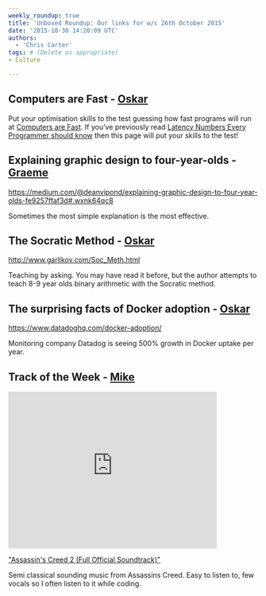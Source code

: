 ```yaml
---
weekly_roundup: true
title: 'Unboxed Roundup: Our links for w/c 26th October 2015'
date: '2015-10-30 14:20:09 UTC'
authors:
  - 'Chris Carter'
tags: # (Delete as appropriate)
- Culture

---
```


## Computers are Fast - [Oskar](/people)

Put your optimisation skills to the test guessing how fast programs will run at [Computers are Fast](http://computers-are-fast.github.io). If you’ve previously read [Latency Numbers Every Programmer should know](https://gist.github.com/jboner/2841832) then  this page will put your skills to the test!

## Explaining graphic design to four-year-olds - [Graeme](/people#graeme-mccubbin)

https://medium.com/@deanvipond/explaining-graphic-design-to-four-year-olds-fe9257ffaf3d#.wxnk64qc8

Sometimes the most simple explanation is the most effective.

## The Socratic Method - [Oskar](/people)

http://www.garlikov.com/Soc_Meth.html

Teaching by asking. You may have read it before, but the author attempts to teach 8-9 year olds binary arithmetic with the Socratic method.

## The surprising facts of Docker adoption - [Oskar](/people)

https://www.datadoghq.com/docker-adoption/

Monitoring company Datadog is seeing 500% growth in Docker uptake per year.

## Track of the Week - [Mike](https://github.com/occamin)

<iframe width="420" height="315" src="https://www.youtube.com/embed/iriiZOeInDg" frameborder="0" allowfullscreen></iframe>

["Assassin's Creed 2 (Full Official Soundtrack)"](https://www.youtube.com/watch?v=iriiZOeInDg)

Semi classical sounding music from Assassins Creed. Easy to listen to, few vocals so I often listen to it while coding.

